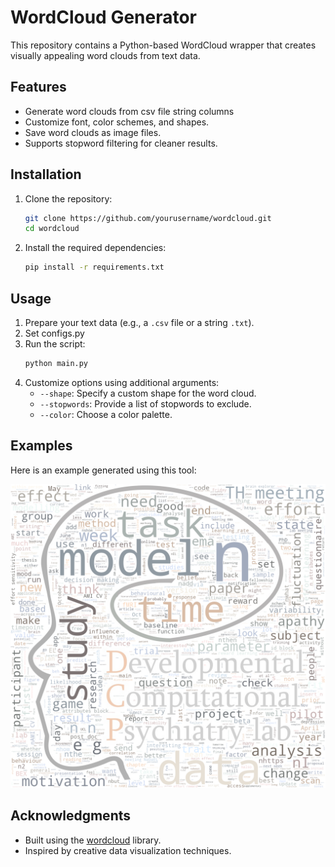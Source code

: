 # WordCloud Generator

This repository contains a Python-based WordCloud wrapper that creates visually appealing word clouds from text data.

## Features

- Generate word clouds from csv file string columns 
- Customize font, color schemes, and shapes.
- Save word clouds as image files.
- Supports stopword filtering for cleaner results.

## Installation

1. Clone the repository:
    ```bash
    git clone https://github.com/yourusername/wordcloud.git
    cd wordcloud
    ```
2. Install the required dependencies:
    ```bash
    pip install -r requirements.txt
    ```

## Usage

1. Prepare your text data (e.g., a `.csv` file or a string `.txt`).
2. Set configs.py 
2. Run the script:
    ```bash
    python main.py
    ```
3. Customize options using additional arguments:
    - `--shape`: Specify a custom shape for the word cloud.
    - `--stopwords`: Provide a list of stopwords to exclude.
    - `--color`: Choose a color palette.

## Examples

Here is an example generated using this tool:

![Example 1](output/wordcloud_DCP_blended.png)

## Acknowledgments

- Built using the [wordcloud](https://github.com/amueller/word_cloud) library.
- Inspired by creative data visualization techniques.

